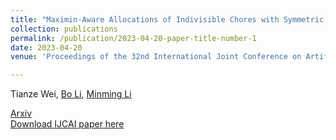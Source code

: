 ```yaml
---
title: "Maximin-Aware Allocations of Indivisible Chores with Symmetric and Asymmetric Agents"
collection: publications
permalink: /publication/2023-04-20-paper-title-number-1
date: 2023-04-20
venue: 'Proceedings of the 32nd International Joint Conference on Artificial Intelligence (IJCAI 2023)'

---
```


Tianze Wei, [Bo Li](https://www4.comp.polyu.edu.hk/~bo2li/), [Minming Li](https://www.cs.cityu.edu.hk/~minmli/)

[Arxiv](https://arxiv.org/abs/2308.15809)<br>[Download IJCAI paper here](https://www.ijcai.org/proceedings/2023/0323.pdf)

